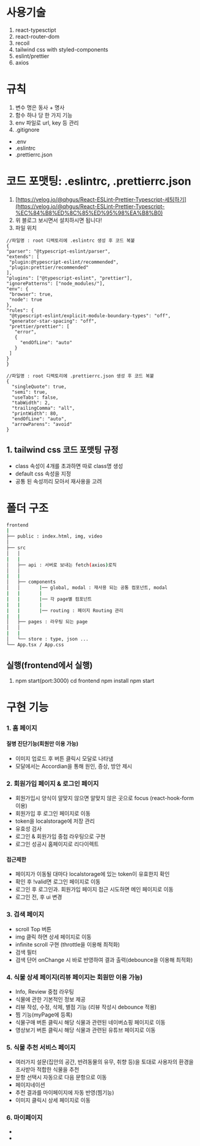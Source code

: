 

# 사용기술

   1. react-typesctipt
   2. react-router-dom
   3. recoil
   4. tailwind css with styled-components
   5. eslint/prettier
   6. axios

# 규칙
   1. 변수 명은 동사 + 명사
   2. 함수 하나 당 한 가지 기능
   3. env 파일로 url, key 등 관리
   4. .gitignore
   -  .env
   - .eslintrc
   - .prettierrc.json
   
# 코드 포맷팅: .eslintrc, .prettierrc.json

   1. [https://velog.io/@qhgus/React-ESLint-Prettier-Typescript-세팅하기](https://velog.io/@qhgus/React-ESLint-Prettier-Typescript-%EC%84%B8%ED%8C%85%ED%95%98%EA%B8%B0)
   2. 위 블로그 보시면서 설치하시면 됩니다!
   3. 파일 위치

   ```tsx
//파일명 : root 디렉토리에 .eslintrc 생성 후 코드 복붙
{
  "parser": "@typescript-eslint/parser",
  "extends": [
    "plugin:@typescript-eslint/recommended",
    "plugin:prettier/recommended"
  ],
  "plugins": ["@typescript-eslint", "prettier"],
  "ignorePatterns": ["node_modules/"],
  "env": {
    "browser": true,
    "node": true
  },
  "rules": {
    "@typescript-eslint/explicit-module-boundary-types": "off",
    "generator-star-spacing": "off",
    "prettier/prettier": [
      "error",
      {
        "endOfLine": "auto"
      }
    ]
  }
}
```

```tsx
//파일명 : root 디렉토리에 .prettierrc.json 생성 후 코드 복붙
{
  "singleQuote": true,
  "semi": true,
  "useTabs": false,
  "tabWidth": 2,
  "trailingComma": "all",
  "printWidth": 80,
  "endOfLine": "auto",
  "arrowParens": "avoid"
}
```
## 1. tailwind css 코드 포맷팅 규정
   - class 속성이 4개를 초과하면 따로 class명 생성
   - default css 속성을 지정
   - 공통 된 속성끼리 모아서 재사용을 고려
  

# 폴더 구조

```bash
frontend
|
├── public : index.html, img, video 
│
├── src
│   │
|   |
│   ├── api : 서버로 보내는 fetch(axios)로직
│   │
|   |
│   ├── components
│   │       |── global, modal : 재사용 되는 공통 컴포넌트, modal
|   |       |
|   |       |── 각 page별 컴포넌트 
|   |       |
|   |       |── routing : 페이지 Routing 관리
|   |
│   ├── pages : 라우팅 되는 page
│   │
|   |
│   └── store : type, json ...
└── App.tsx / App.css
```

## 실행(frontend에서 실행)

1. npm start(port:3000)
   cd frontend
   npm install
   npm start


# 구현 기능

### 1. 홈 페이지

#### 질병 진단기능(회원만 이용 가능)

- 이미지 업로드 후 버튼 클릭시 모달로 나타냄
- 모달에서는 Accordian을 통해 원인, 증상, 방안 제시

### 2. 회원가입 페이지 & 로그인 페이지

- 회원가입시 양식이 알맞지 않으면 알맞지 않은 곳으로 focus (react-hook-form 이용) 
- 회원가입 후 로그인 페이지로 이동
- token을 localstorage에 저장 관리
- 유효성 검사
- 로그인 & 회원가입 중첩 라우팅으로 구현
- 로그인 성공시 홈페이지로 리다이렉트

#### 접근제한

- 페이지가 이동될 대마다 localstorage에 있는 token이 유효한지 확인
- 확인 후 !valid면 로그인 페이지로 이동
- 로그인 후 로그인과. 회원가입 페이지 접근 시도하면 메인 페이지로 이동
- 로그인 전, 후 ui 변경

### 3. 검색 페이지

- scroll Top 버튼
- img 클릭 하면 상세 페이지로 이동
- infinite scroll 구현 (throttle을 이용해 최적화)
- 검색 필터 
- 검색 단어 onChange 시 바로 반영하여 결과 출력(debounce을 이용해 최적화)

### 4. 식물 상세 페이지(리뷰 페이지는 회원만 이용 가능)

- Info, Review 중첩 라우팅
- 식물에 관한 기본적인 정보 제공
- 리뷰 작성, 수정, 삭제, 별점 기능 (리뷰 작성시 debounce 적용)
- 찜 기능(myPage에 등록)
- 식물구매 버튼 클릭시 해당 식물과 관련된 네이버쇼핑 페이지로 이동
- 영상보기 버튼 클릭시 해당 식물과 관련된 유튜브 페이지로 이동

### 5. 식물 추천 서비스 페이지

- 여러가지 설문(집안의 공간, 반려동물의 유무, 취향 등)을 토대로 사용자의 환경을 조사받아 적합한 식물을 추천
- 문항 선택시 자동으로 다음 문항으로 이동
- 페이지네이션
- 추천 결과를 마이페이지에 자동 반영(찜기능)
- 이미지 클릭시 상세 페이지로 이동



### 6. 마이페이지

- 
-

